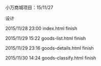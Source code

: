 小万商城项目：15/11/27

设计

2015/11/28 23:00 index.html finish

2015/11/29 15:22 goods-list.html finish

2015/11/29 23:16 goods-details.html finish

2015/11/30 14:24 goods-classify.html finish



